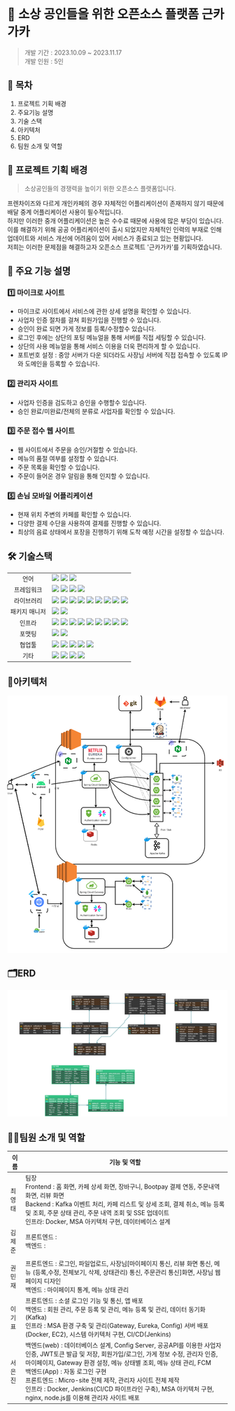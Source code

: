# 🔵 소상 공인들을 위한 오픈소스 플랫폼 근카가카

> 개발 기간 : 2023.10.09 ~ 2023.11.17 <br/>
> 개발 인원 : 5인

## 📑 목차

1. 프로젝트 기획 배경
2. 주요기능 설명
3. 기술 스택
4. 아키텍처
5. ERD
6. 팀원 소개 및 역할

## 🚩 프로젝트 기획 배경

> 소상공인들의 경쟁력을 높이기 위한 오픈소스 플랫폼입니다.

프렌차이즈와 다르게 개인카페의 경우 자체적인 어플리케이션이 존재하지 않기 때문에 배달 중계 어플리케이션 사용이 필수적입니다.<br/>
하지만 이러한 중개 어플리케이션은 높은 수수료 때문에 사용에 많은 부담이 있습니다. 이를 해결하기 위해 공공 어플리케이션이 출시 되었지만 자체적인 인력의 부재로 인해 업데이트와 서비스 개선에 어려움이 있어 서비스가 종료되고 있는 현황입니다. <br/>
저희는 이러한 문제점을 해결하고자 오픈소스 프로젝트 '근카가카'를 기획하였습니다.

## 🔎 주요 기능 설명

### 1️⃣ 마이크로 사이트

- 마이크로 사이트에서 서비스에 관한 상세 설명을 확인할 수 있습니다.
- 사업자 인증 절차를 걸쳐 회원가입을 진행할 수 있습니다.
- 승인이 완료 되면 가게 정보를 등록/수정할수 있습니다.
- 로그인 후에는 상단의 포팅 메뉴얼을 통해 서버를 직접 세팅할 수 있습니다.
- 상단의 사용 메뉴얼을 통해 서비스 이용을 더욱 편리하게 할 수 있습니다.
- 포트번호 설정 : 중앙 서버가 다운 되더라도 사장님 서버에 직접 접속할 수 있도록 IP와 도메인을 등록할 수 있습니다.

### 2️⃣ 관리자 사이트

- 사업자 인증을 검도하고 승인을 수행할수 있습니다.
- 승인 완료/미완료/전체의 분류로 사업자를 확인할 수 있습니다.

### 3️⃣ 주문 접수 웹 사이트

- 웹 사이트에서 주문을 승인/거절할 수 있습니다.
- 메뉴의 품절 여부를 설정할 수 있습니다.
- 주문 목록을 확인할 수 있습니다.
- 주문이 들어온 경우 알림을 통해 인지할 수 있습니다.

### 5️⃣ 손님 모바일 어플리케이션

- 현재 위치 주변의 카페를 확인할 수 있습니다.
- 다양한 결제 수단을 사용하여 결제를 진행할 수 있습니다.
- 최상의 음료 상태에서 포장을 진행하기 위해 도착 예정 시간을 설정할 수 있습니다.

## 🛠 기술스택

<table>
<tr>
 <td align="center">언어</td>
 <td>
  <img src="https://img.shields.io/badge/JavaScript-F7DF1E?style=for-the-badge&logo=JavaScript&logoColor=ffffff"/>
  <img src="https://img.shields.io/badge/Java-orange?style=for-the-badge&logo=Java&logoColor=white"/>
<img src="https://img.shields.io/badge/dart-0175C2?style=for-the-badge&logo=dart&logoColor=white"/> 
    
	
 </td>
</tr>
<tr>
 <td align="center">프레임워크</td>
 <td>
    <img src="https://img.shields.io/badge/Spring-6DB33F?style=for-the-badge&logo=Spring&logoColor=ffffff"/>
    <img src="https://img.shields.io/badge/React-61DAFB?style=for-the-badge&logo=React&logoColor=ffffff"/>  
    <img src="https://img.shields.io/badge/flutter-02569B?style=for-the-badge&logo=flutter&logoColor=ffffff"/>
        <img src="https://img.shields.io/badge/euraka-red?style=for-the-badge&logo=euraka&logoColor=ffffff"/>

</tr>
<tr>
 <td align="center">라이브러리</td>
 <td>
  
<img src="https://img.shields.io/badge/SpringBoot-6DB33F?style=for-the-badge&logo=SpringBoot&logoColor=ffffff"/>
<img src="https://img.shields.io/badge/jwt-purple?style=for-the-badge&logo=jwt&logoColor=ffffff"/>
<img src="https://img.shields.io/badge/smtp-orange?style=for-the-badge&logo=smtp&logoColor=ffffff"/>
<img src="https://img.shields.io/badge/apachekafka-231F20?style=for-the-badge&logo=apachekafka&logoColor=ffffff"/>
    <img src="https://img.shields.io/badge/MUI-007FFF?style=for-the-badge&logo=MUI&logoColor=ffffff"/>
<img src="https://img.shields.io/badge/Redux-764ABC?style=for-the-badge&logo=redux&logoColor=ffffff"/>
<img src="https://img.shields.io/badge/axios-5A29E4?style=for-the-badge&logo=axios&logoColor=ffffff"/>
<img src="https://img.shields.io/badge/springsecurity-6DB33F?style=for-the-badge&logo=springsecurity&logoColor=ffffff"/>
<img src="https://img.shields.io/badge/springcloudgateway-green?style=for-the-badge&logo=SpringBoot&logoColor=ffffff"/>

</tr>
<tr>
 <td align="center">패키지 매니저</td>
 <td>
    <img src="https://img.shields.io/badge/npm-CB3837?style=for-the-badge&logo=npm&logoColor=white">
    <img src="https://img.shields.io/badge/gradle-02303A?style=for-the-badge&logo=gradle&logoColor=white">

  </td>
</tr>
<tr>
 <td align="center">인프라</td>
 <td>
  <img src="https://img.shields.io/badge/MYSQL-4479A1?style=for-the-badge&logo=MYSQL&logoColor=ffffff"/>
  <img src="https://img.shields.io/badge/amazonaws-232F3E?style=for-the-badge&logo=amazonaws&logoColor=ffffff"/>
  <img src="https://img.shields.io/badge/amazons3-569A31?style=for-the-badge&logo=amazons3&logoColor=ffffff"/>
  <img src="https://img.shields.io/badge/docker-2496ED?style=for-the-badge&logo=docker&logoColor=ffffff"/>
  <img src="https://img.shields.io/badge/jenkins-D24939?style=for-the-badge&logo=jenkins&logoColor=ffffff"/>
  <img src="https://img.shields.io/badge/redis-DC382D?style=for-the-badge&logo=redis&logoColor=ffffff"/>
  <img src="https://img.shields.io/badge/mongodb-47A248?style=for-the-badge&logo=mongodb&logoColor=ffffff"/>
  <img src="https://img.shields.io/badge/nginx-009639?style=for-the-badge&logo=nginx&logoColor=ffffff"/>
  <img src="https://img.shields.io/badge/nodedotjs-339933?style=for-the-badge&logo=nodedotjs&logoColor=ffffff"/>     
</tr>
<tr>
 <td align="center">포맷팅</td>
 <td>
  <img src="https://img.shields.io/badge/ESLint-4B32C3?style=for-the-badge&logo=ESLint&logoColor=ffffff"/> 
  <img src="https://img.shields.io/badge/Prettier-F7B93E?style=for-the-badge&logo=Prettier&logoColor=ffffff"/>  
  </td>
</tr>

<tr>
 <td align="center">협업툴</td>
 <td>
    <img src="https://img.shields.io/badge/Git-F05032?style=for-the-badge&logo=Git&logoColor=white"/>
    <img src="https://img.shields.io/badge/GitHub-181717?style=for-the-badge&logo=GitHub&logoColor=white"/> 
    <img src="https://img.shields.io/badge/Gitlab-FC6D26?style=for-the-badge&logo=Gitlab&logoColor=white"/> 
    <img src="https://img.shields.io/badge/Mattermost-0058CC?style=for-the-badge&logo=Mattermost&logoColor=white"/> 
    <img src="https://img.shields.io/badge/jira-0052CC?style=for-the-badge&logo=jira&logoColor=white"/>
 </td>
</tr>
<tr>
 <td align="center">기타</td>
 <td>
    <img src="https://img.shields.io/badge/Figma-F24E1E?style=for-the-badge&logo=Figma&logoColor=white"/>
    <img src="https://img.shields.io/badge/Notion-000000?style=for-the-badge&logo=Notion&logoColor=white"/> 
    <img src="https://img.shields.io/badge/swagger-85EA2D?style=for-the-badge&logo=swagger&logoColor=white"/>
    <img src="https://img.shields.io/badge/postman-FF6C37?style=for-the-badge&logo=postman&logoColor=white"/>
 </td>
</tr>
</table>

## 🧱아키텍처

![아키텍처.png](./exec/img/아키텍처다이어그램.png)

## 🗂ERD

![ERD.png](./exec/ERD.png)

## 🧚‍♀️팀원 소개 및 역할

| 이름   | 기능 및 역할                                                                                                                                                                                                                                                                                                                                                                                                                                   |
| ------ | ---------------------------------------------------------------------------------------------------------------------------------------------------------------------------------------------------------------------------------------------------------------------------------------------------------------------------------------------------------------------------------------------------------------------------------------------- |
| 최영태 | 팀장<br/>Frontend : 홈 화면, 카페 상세 화면, 장바구니, Bootpay 결제 연동, 주문내역 화면, 리뷰 화면 <br/>Backend : Kafka 이벤트 처리, 카페 리스트 및 상세 조회, 결제 취소, 메뉴 등록 및 조회, 주문 상태 관리, 주문 내역 조회 및 SSE 업데이트<br> 인프라: Docker, MSA 아키텍처 구현, 데이터베이스 설계                                                                                                                                           |
| 김제준 | 프론트엔드 : <br/> 백엔드 : <br/>                                                                                                                                                                                                                                                                                                                                                                                                              |
|        |
| 권민재 | 프론트엔드 : 로그인, 파일업로드, 사장님[마이페이지 통신, 리뷰 화면 통신, 메뉴 (등록,수정, 전체보기, 삭제, 상태관리) 통신, 주문관리 통신]화면, 사장님 웹페이지 디자인 <br/> 백엔드 : 마이페이지 통계, 메뉴 상태 관리                                                                                                                                                                                                                            |
| 이기표 | 프론트엔드 : 소셜 로그인 기능 및 통신, 앱 배포 <br/> 백엔드 : 회원 관리, 주문 등록 및 관리, 메뉴 등록 및 관리, 데이터 동기화(Kafka)<br/> 인프라 : MSA 환경 구축 및 관리(Gateway, Eureka, Config) 서버 배포(Docker, EC2), 시스템 아키텍처 구현, CI/CD(Jenkins)                                                                                                                                                                                  |
| 서은진 | 백엔드(web) : 데이터베이스 설계, Config Server, 공공API를 이용한 사업자 인증, JWT토큰 발급 및 저장, 회원가입/로그인, 가게 정보 수정, 관리자 인증, 마이페이지, Gateway 환경 설정, 메뉴 상태별 조회, 메뉴 상태 관리, FCM<br/>백엔드(App) : 자동 로그인 구현 <br/> 프론트엔드 : Micro-site 전체 제작, 관리자 사이트 전체 제작 <br/>인프라 : Docker, Jenkins(CI/CD 파이프라인 구축), MSA 아키텍처 구현, nginx, node.js를 이용해 관리자 사이트 배포 |
